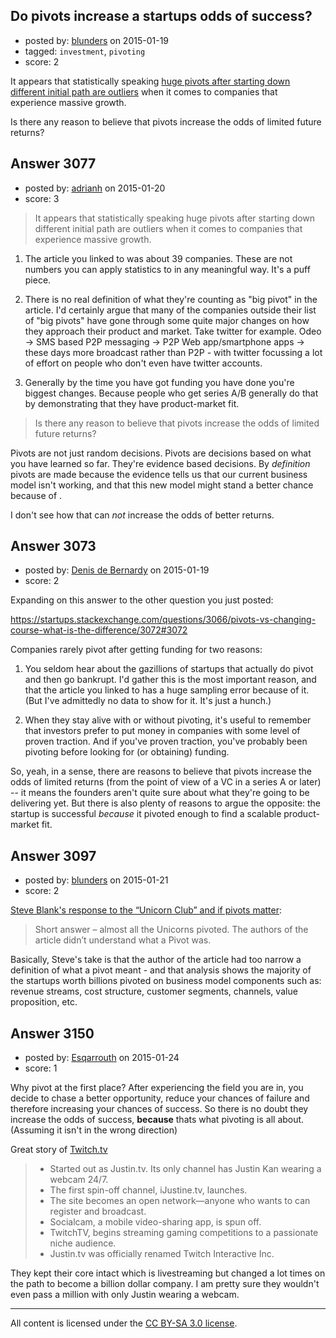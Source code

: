 ## Do pivots increase a startups odds of success?

- posted by: [blunders](https://stackexchange.com/users/216182/blunders) on 2015-01-19
- tagged: `investment`, `pivoting`
- score: 2

It appears that statistically speaking [huge pivots after starting down different initial path are outliers](http://techcrunch.com/2013/11/02/welcome-to-the-unicorn-club/) when it comes to companies that experience massive growth. 

Is there any reason to believe that pivots increase the odds of limited future returns?



## Answer 3077

- posted by: [adrianh](https://stackexchange.com/users/7553/adrianh) on 2015-01-20
- score: 3

> It appears that statistically speaking huge pivots after starting down different initial path are outliers when it comes to companies that experience massive growth.

1. The article you linked to was about 39 companies. These are not numbers you can apply statistics to in any meaningful way. It's a puff piece.

2. There is no real definition of what they're counting as "big pivot" in the article. I'd certainly argue that many of the companies outside their list of "big pivots" have gone through some quite major changes on how they approach their product and market. Take twitter for example. Odeo -> SMS based P2P messaging -> P2P Web app/smartphone apps -> these days more broadcast rather than P2P - with twitter focussing a lot of effort on people who don't even have twitter accounts. 

3. Generally by the time you have got funding you have done you're biggest changes. Because people who get series A/B generally do that by demonstrating that they have product-market fit. 

> Is there any reason to believe that pivots increase the odds of limited future returns?

Pivots are not just random decisions. Pivots are decisions based on what you have learned so far. They're evidence based decisions. By *definition* pivots are made because the evidence tells us that our current business model isn't working, and that this new model might stand a better chance because of <whatever>.

I don't see how that can *not* increase the odds of better returns. 


## Answer 3073

- posted by: [Denis de Bernardy](https://stackexchange.com/users/182468/denis-de-bernardy) on 2015-01-19
- score: 2

Expanding on this answer to the other question you just posted:

https://startups.stackexchange.com/questions/3066/pivots-vs-changing-course-what-is-the-difference/3072#3072

Companies rarely pivot after getting funding for two reasons:

1. You seldom hear about the gazillions of startups that actually do pivot and then go bankrupt. I'd gather this is the most important reason, and that the article you linked to has a huge sampling error because of it. (But I've admittedly no data to show for it. It's just a hunch.)

2. When they stay alive with or without pivoting, it's useful to remember that investors prefer to put money in companies with some level of proven traction. And if you've proven traction, you've probably been pivoting before looking for (or obtaining) funding.

So, yeah, in a sense, there are reasons to believe that pivots increase the odds of limited returns (from the point of view of a VC in a series A or later) -- it means the founders aren't quite sure about what they're going to be delivering yet. But there is also plenty of reasons to argue the opposite: the startup is successful *because* it pivoted enough to find a scalable product-market fit.


## Answer 3097

- posted by: [blunders](https://stackexchange.com/users/216182/blunders) on 2015-01-21
- score: 2

<p><a href="http://steveblank.com/2014/01/14/whats-a-pivot/" rel="nofollow">Steve Blank's response to the “Unicorn Club” and if pivots matter</a>:</p>

<blockquote>
  <p>Short answer – almost all the Unicorns pivoted. The authors of the
  article didn’t understand what a Pivot was.</p>
</blockquote>

<p>Basically, Steve's take is that the author of the article had too narrow a definition of what a pivot meant - and that analysis shows the majority of the startups worth billions pivoted on business model components such as: revenue streams, cost structure, customer segments, channels, value proposition, etc.</p>



## Answer 3150

- posted by: [Esqarrouth](https://stackexchange.com/users/3055586/esqarrouth) on 2015-01-24
- score: 1

<p>Why pivot at the first place? After experiencing the field you are in, you decide to chase a better opportunity, reduce your chances of failure and therefore increasing your chances of success. So there is no doubt they increase the odds of success, <strong>because</strong> thats what pivoting is all about. (Assuming it isn't in the wrong direction)</p>

<p>Great story of <a href="http://www.fastcompany.com/1839300/many-pivots-justintv-how-livecam-show-became-home-video-gaming-superstars" rel="nofollow">Twitch.tv</a></p>

<blockquote>
  <ul>
  <li>Started out as Justin.tv. Its only channel has Justin Kan wearing a webcam 24/7. </li>
  <li>The first spin-off channel, iJustine.tv, launches.</li>
  <li>The site becomes an open network—anyone who wants to can register and broadcast.</li>
  <li>Socialcam, a mobile video-sharing app, is spun off.</li>
  <li>TwitchTV, begins streaming gaming competitions to a passionate niche audience.</li>
  <li>Justin.tv was officially renamed Twitch Interactive Inc.</li>
  </ul>
</blockquote>

<p>They kept their core intact which is livestreaming but changed a lot times on the path to become a billion dollar company. I am pretty sure they wouldn't even pass a million with only Justin wearing a webcam.  </p>




---

All content is licensed under the [CC BY-SA 3.0 license](https://creativecommons.org/licenses/by-sa/3.0/).
